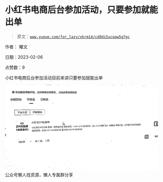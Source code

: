 # 小红书电商后台参加活动，只要参加就能出单

> 原文：[`www.yuque.com/for_lazy/xkrm14/cd8di5ucqaw5g7gc`](https://www.yuque.com/for_lazy/xkrm14/cd8di5ucqaw5g7gc)



作者： 曜文



日期：2023-02-06



点赞数：9



小红书电商后台参加活动目前来讲只要参加就能出单



![](img/d800d3ecf3ec03945af8a4e888226ba0.png)  <ne-p id="u4a465a83" data-lake-id="u4a465a83">公众号懒人找资源，懒人专属群分享

</ne-p>